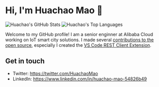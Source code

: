 # Hi, I'm Huachao Mao 👋
![Huachao's GitHub Stats](https://github-readme-stats.vercel.app/api?username=Huachao&show_icons=true&count_private=true)
![Huachao's Top Languages](https://github-readme-stats.vercel.app/api/top-langs?username=Huachao&layout=compact)

Welcome to my GitHub profile! I am a senior enginner at Alibaba Cloud working on IoT smart city solutions. I made several [contributions to the open source](https://github.com/Huachao), especially I created the [VS Code REST Client Extension](https://github.com/Huachao/vscode-restclient).

## Get in touch
- Twitter: https://twitter.com/HuachaoMao
- LinkedIn: https://www.linkedin.com/in/huachao-mao-54826b49
